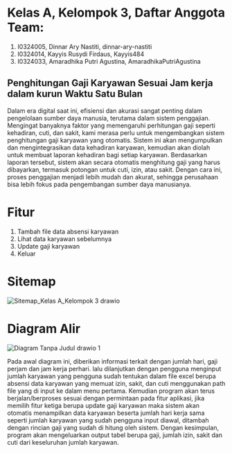 # Kelas A, Kelompok 3, Daftar Anggota Team:
1. I0324005, Dinnar Ary Nastiti, dinnar-ary-nastiti
2. I0324014, Kayyis Rusydi Firdaus, Kayyis484
3. I0324033, Amaradhika Putri Agustina, AmaradhikaPutriAgustina
   
## Penghitungan Gaji Karyawan Sesuai Jam kerja dalam kurun Waktu Satu Bulan   
Dalam era digital saat ini, efisiensi dan akurasi sangat penting dalam pengelolaan sumber daya manusia, terutama dalam sistem penggajian. Mengingat banyaknya faktor yang memengaruhi perhitungan gaji seperti kehadiran, cuti, dan sakit, kami merasa perlu untuk mengembangkan sistem penghitungan gaji karyawan yang otomatis. Sistem ini akan mengumpulkan dan mengintegrasikan data kehadiran karyawan, kemudian akan diolah untuk membuat laporan kehadiran bagi setiap karyawan. Berdasarkan laporan tersebut, sistem akan secara otomatis menghitung gaji yang harus dibayarkan, termasuk potongan untuk cuti, izin, atau sakit. Dengan cara ini, proses penggajian menjadi lebih mudah dan akurat, sehingga perusahaan bisa lebih fokus pada pengembangan sumber daya manusianya.

# Fitur 
1. Tambah file data absensi karyawan
2. Lihat data karyawan sebelumnya
3. Update gaji karyawan
4. Keluar

# Sitemap
![Sitemap_Kelas A_Kelompok 3 drawio](https://github.com/user-attachments/assets/373f482e-e099-4fff-8cdf-6995cba132ee)

# Diagram Alir
![Diagram Tanpa Judul drawio 1](https://github.com/user-attachments/assets/90d0757f-8491-4aa8-b447-f9b5394ac919)

Pada awal diagram ini, diberikan informasi terkait dengan jumlah hari, gaji perjam dan jam kerja perhari. lalu dilanjutkan dengan pengguna menginput jumlah karyawan yang pengguna sudah tentukan dalam file excel berupa absensi data karyawan yang memuat izin, sakit, dan cuti menggunakan path file yang di input ke dalam menu pertama. Kemudian program akan terus berjalan/berproses sesuai dengan permintaan pada fitur aplikasi, jika memilih fitur ketiga berupa update gaji karyawan maka sistem akan otomatis menampilkan data karyawan beserta jumlah hari kerja sama seperti jumlah karyawan yang sudah pengguna input diawal, ditambah dengan rincian gaji yang sudah di hitung oleh sistem. Dengan kesimpulan, program akan mengeluarkan output tabel berupa gaji, jumlah izin, sakit dan cuti dari keseluruhan jumlah karyawan.
